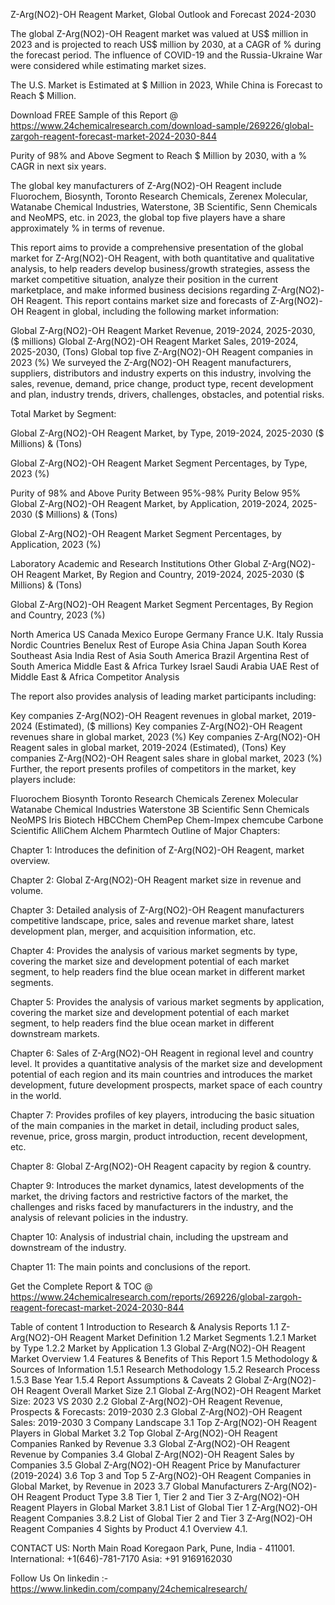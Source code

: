 Z-Arg(NO2)-OH Reagent Market, Global Outlook and Forecast 2024-2030

The global Z-Arg(NO2)-OH Reagent market was valued at US$ million in 2023 and is projected to reach US$ million by 2030, at a CAGR of % during the forecast period. The influence of COVID-19 and the Russia-Ukraine War were considered while estimating market sizes.

The U.S. Market is Estimated at $ Million in 2023, While China is Forecast to Reach $ Million.

Download FREE Sample of this Report @ https://www.24chemicalresearch.com/download-sample/269226/global-zargoh-reagent-forecast-market-2024-2030-844

Purity of 98% and Above Segment to Reach $ Million by 2030, with a % CAGR in next six years.

The global key manufacturers of Z-Arg(NO2)-OH Reagent include Fluorochem, Biosynth, Toronto Research Chemicals, Zerenex Molecular, Watanabe Chemical Industries, Waterstone, 3B Scientific, Senn Chemicals and NeoMPS, etc. in 2023, the global top five players have a share approximately % in terms of revenue.

This report aims to provide a comprehensive presentation of the global market for Z-Arg(NO2)-OH Reagent, with both quantitative and qualitative analysis, to help readers develop business/growth strategies, assess the market competitive situation, analyze their position in the current marketplace, and make informed business decisions regarding Z-Arg(NO2)-OH Reagent. This report contains market size and forecasts of Z-Arg(NO2)-OH Reagent in global, including the following market information:

Global Z-Arg(NO2)-OH Reagent Market Revenue, 2019-2024, 2025-2030, ($ millions)
Global Z-Arg(NO2)-OH Reagent Market Sales, 2019-2024, 2025-2030, (Tons)
Global top five Z-Arg(NO2)-OH Reagent companies in 2023 (%)
We surveyed the Z-Arg(NO2)-OH Reagent manufacturers, suppliers, distributors and industry experts on this industry, involving the sales, revenue, demand, price change, product type, recent development and plan, industry trends, drivers, challenges, obstacles, and potential risks.

Total Market by Segment:

Global Z-Arg(NO2)-OH Reagent Market, by Type, 2019-2024, 2025-2030 ($ Millions) & (Tons)

Global Z-Arg(NO2)-OH Reagent Market Segment Percentages, by Type, 2023 (%)

Purity of 98% and Above
Purity Between 95%-98%
Purity Below 95%
Global Z-Arg(NO2)-OH Reagent Market, by Application, 2019-2024, 2025-2030 ($ Millions) & (Tons)

Global Z-Arg(NO2)-OH Reagent Market Segment Percentages, by Application, 2023 (%)

Laboratory
Academic and Research Institutions
Other
Global Z-Arg(NO2)-OH Reagent Market, By Region and Country, 2019-2024, 2025-2030 ($ Millions) & (Tons)

Global Z-Arg(NO2)-OH Reagent Market Segment Percentages, By Region and Country, 2023 (%)

North America
US
Canada
Mexico
Europe
Germany
France
U.K.
Italy
Russia
Nordic Countries
Benelux
Rest of Europe
Asia
China
Japan
South Korea
Southeast Asia
India
Rest of Asia
South America
Brazil
Argentina
Rest of South America
Middle East & Africa
Turkey
Israel
Saudi Arabia
UAE
Rest of Middle East & Africa
Competitor Analysis

The report also provides analysis of leading market participants including:

Key companies Z-Arg(NO2)-OH Reagent revenues in global market, 2019-2024 (Estimated), ($ millions)
Key companies Z-Arg(NO2)-OH Reagent revenues share in global market, 2023 (%)
Key companies Z-Arg(NO2)-OH Reagent sales in global market, 2019-2024 (Estimated), (Tons)
Key companies Z-Arg(NO2)-OH Reagent sales share in global market, 2023 (%)
Further, the report presents profiles of competitors in the market, key players include:

Fluorochem
Biosynth
Toronto Research Chemicals
Zerenex Molecular
Watanabe Chemical Industries
Waterstone
3B Scientific
Senn Chemicals
NeoMPS
Iris Biotech
HBCChem
ChemPep
Chem-Impex
chemcube
Carbone Scientific
AlliChem
Alchem Pharmtech
Outline of Major Chapters:

Chapter 1: Introduces the definition of Z-Arg(NO2)-OH Reagent, market overview.

Chapter 2: Global Z-Arg(NO2)-OH Reagent market size in revenue and volume.

Chapter 3: Detailed analysis of Z-Arg(NO2)-OH Reagent manufacturers competitive landscape, price, sales and revenue market share, latest development plan, merger, and acquisition information, etc.

Chapter 4: Provides the analysis of various market segments by type, covering the market size and development potential of each market segment, to help readers find the blue ocean market in different market segments.

Chapter 5: Provides the analysis of various market segments by application, covering the market size and development potential of each market segment, to help readers find the blue ocean market in different downstream markets.

Chapter 6: Sales of Z-Arg(NO2)-OH Reagent in regional level and country level. It provides a quantitative analysis of the market size and development potential of each region and its main countries and introduces the market development, future development prospects, market space of each country in the world.

Chapter 7: Provides profiles of key players, introducing the basic situation of the main companies in the market in detail, including product sales, revenue, price, gross margin, product introduction, recent development, etc.

Chapter 8: Global Z-Arg(NO2)-OH Reagent capacity by region & country.

Chapter 9: Introduces the market dynamics, latest developments of the market, the driving factors and restrictive factors of the market, the challenges and risks faced by manufacturers in the industry, and the analysis of relevant policies in the industry.

Chapter 10: Analysis of industrial chain, including the upstream and downstream of the industry.

Chapter 11: The main points and conclusions of the report.

Get the Complete Report & TOC @ https://www.24chemicalresearch.com/reports/269226/global-zargoh-reagent-forecast-market-2024-2030-844

Table of content
1 Introduction to Research & Analysis Reports
1.1 Z-Arg(NO2)-OH Reagent Market Definition
1.2 Market Segments
1.2.1 Market by Type
1.2.2 Market by Application
1.3 Global Z-Arg(NO2)-OH Reagent Market Overview
1.4 Features & Benefits of This Report
1.5 Methodology & Sources of Information
1.5.1 Research Methodology
1.5.2 Research Process
1.5.3 Base Year
1.5.4 Report Assumptions & Caveats
2 Global Z-Arg(NO2)-OH Reagent Overall Market Size
2.1 Global Z-Arg(NO2)-OH Reagent Market Size: 2023 VS 2030
2.2 Global Z-Arg(NO2)-OH Reagent Revenue, Prospects & Forecasts: 2019-2030
2.3 Global Z-Arg(NO2)-OH Reagent Sales: 2019-2030
3 Company Landscape
3.1 Top Z-Arg(NO2)-OH Reagent Players in Global Market
3.2 Top Global Z-Arg(NO2)-OH Reagent Companies Ranked by Revenue
3.3 Global Z-Arg(NO2)-OH Reagent Revenue by Companies
3.4 Global Z-Arg(NO2)-OH Reagent Sales by Companies
3.5 Global Z-Arg(NO2)-OH Reagent Price by Manufacturer (2019-2024)
3.6 Top 3 and Top 5 Z-Arg(NO2)-OH Reagent Companies in Global Market, by Revenue in 2023
3.7 Global Manufacturers Z-Arg(NO2)-OH Reagent Product Type
3.8 Tier 1, Tier 2 and Tier 3 Z-Arg(NO2)-OH Reagent Players in Global Market
3.8.1 List of Global Tier 1 Z-Arg(NO2)-OH Reagent Companies
3.8.2 List of Global Tier 2 and Tier 3 Z-Arg(NO2)-OH Reagent Companies
4 Sights by Product
4.1 Overview
4.1.

CONTACT US:
North Main Road Koregaon Park, Pune, India - 411001.
International: +1(646)-781-7170
Asia: +91 9169162030

Follow Us On linkedin :- https://www.linkedin.com/company/24chemicalresearch/
